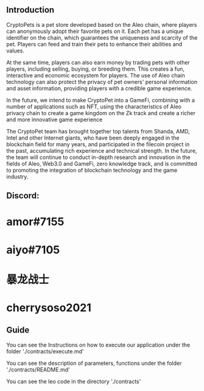 ## Introduction

CryptoPets is a pet store developed based on the Aleo chain, where players can anonymously adopt their favorite pets on it. Each pet has a unique identifier on the chain, which guarantees the uniqueness and scarcity of the pet. Players can feed and train their pets to enhance their abilities and values.

At the same time, players can also earn money by trading pets with other players, including selling, buying, or breeding them. This creates a fun, interactive and economic ecosystem for players. The use of Aleo chain technology can also protect the privacy of pet owners' personal information and asset information, providing players with a credible game experience.

In the future, we intend to make CryptoPet into a GameFi, combining with a number of applications such as NFT, using the characteristics of Aleo privacy chain to create a game kingdom on the Zk track and create a richer and more innovative game experience

The CryptoPet team has brought together top talents from Shanda, AMD, Intel and other Internet giants, who have been deeply engaged in the blockchain field for many years, and participated in the filecoin project in the past, accumulating rich experience and technical strength. In the future, the team will continue to conduct in-depth research and innovation in the fields of Aleo, Web3.0 and GameFi, zero knowledge track, and is committed to promoting the integration of blockchain technology and the game industry.


## Discord:
# amor#7155
# aiyo#7105
# 暴龙战士
# cherrysoso2021

## Guide

You can see the Instructions on how to execute our application under the folder './contracts/execute.md'

You can see the description of parameters, functions under the folder './contracts/README.md'

You can see the leo code in the directory './contracts'
